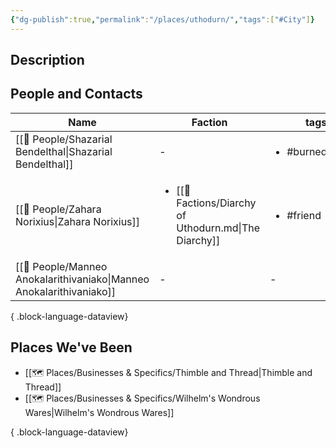 ```yaml
---
{"dg-publish":true,"permalink":"/places/uthodurn/","tags":["#City"]}
---
```


## Description


## People and Contacts
| Name                                                                    | Faction                                                                | tags                             |
| ----------------------------------------------------------------------- | ---------------------------------------------------------------------- | -------------------------------- |
| [[🙋 People/Shazarial Bendelthal\|Shazarial Bendelthal]]             | \-                                                                     | <ul><li>#burned_bridge</li></ul> |
| [[🙋 People/Zahara Norixius\|Zahara Norixius]]                       | <ul><li>[[🤝 Factions/Diarchy of Uthodurn.md\\|The Diarchy]]</li></ul> | <ul><li>#friend</li></ul>        |
| [[🙋 People/Manneo Anokalarithivaniako\|Manneo Anokalarithivaniako]] | \-                                                                     | \-                               |

{ .block-language-dataview}
## Places We've Been
- [[🗺️ Places/Businesses & Specifics/Thimble and Thread\|Thimble and Thread]]
- [[🗺️ Places/Businesses & Specifics/Wilhelm's Wondrous Wares\|Wilhelm's Wondrous Wares]]

{ .block-language-dataview}
